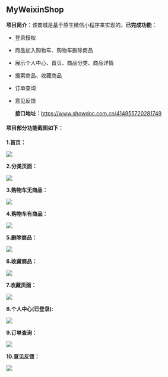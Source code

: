 ## MyWeixinShop

**项目简介**：该商城是基于原生微信小程序来实现的。**已完成功能**：

* 登录授权

* 商品加入购物车、购物车删除商品

* 展示个人中心、首页、商品分类、商品详情

* 搜索商品、收藏商品

* 订单查询

* 意见反馈

  **接口地址：**<https://www.showdoc.com.cn/414855720281749>

#### 项目部分功能截图如下：

**1.首页：**

![](https://ftp.bmp.ovh/imgs/2020/11/95c9ba651f8816c0.jpg)



**2.分类页面：**

![](https://ftp.bmp.ovh/imgs/2020/11/df7db5392ab3b37d.jpg)

**3.购物车无商品：**

![](https://ftp.bmp.ovh/imgs/2020/11/6a10b049e8aa80d9.jpg)

**4.购物车有商品：**

![](https://pic.imgdb.cn/item/5f9f74601cd1bbb86b508418.jpg)

**5.删除商品：**

![](https://ftp.bmp.ovh/imgs/2020/11/90e59ad891710024.jpg)

**6.收藏商品：**

![](https://ftp.bmp.ovh/imgs/2020/11/c7d848c4889d884f.jpg)

**7.收藏页面：**

![](https://ftp.bmp.ovh/imgs/2020/11/eb76b5b5bb1a3ab2.jpg)

**8.个人中心(已登录):**

![](https://ftp.bmp.ovh/imgs/2020/11/b7139a89bf98cbb2.jpg)

**9.订单查询：**

![](https://ftp.bmp.ovh/imgs/2020/11/72f939183beb1909.jpg)

**10.意见反馈：**

![](https://pic.imgdb.cn/item/5f9f74ed1cd1bbb86b50b780.jpg)